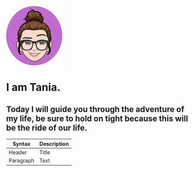 
<img src="./images/tRosa.png" width=30%>

# I am Tania.
## Today I will guide you through the adventure of my life, be sure to hold on tight because this will be the ride of our life.


| Syntax | Description |
| ----------- | ----------- |
| Header | Title |
| Paragraph | Text |